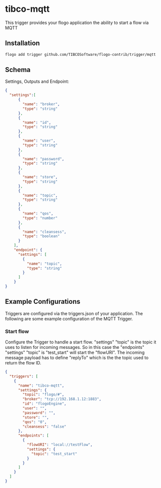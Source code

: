 # tibco-mqtt
This trigger provides your flogo application the ability to start a flow via MQTT


## Installation

```bash
flogo add trigger github.com/TIBCOSoftware/flogo-contrib/trigger/mqtt
```

## Schema
Settings, Outputs and Endpoint:

```json
{
  "settings":[
      {
        "name": "broker",
        "type": "string"
      },
      {
        "name": "id",
        "type": "string"
      },
      {
        "name": "user",
        "type": "string"
      },
      {
        "name": "password",
        "type": "string"
      },
      {
        "name": "store",
        "type": "string"
      },
      {
        "name": "topic",
        "type": "string"
      },
      {
        "name": "qos",
        "type": "number"
      },
      {
        "name": "cleansess",
        "type": "boolean"
      }
    ],
    "endpoint": {
      "settings": [
        {
          "name": "topic",
          "type": "string"
        }
      ]
    }
}
```

## Example Configurations

Triggers are configured via the triggers.json of your application. The following are some example configuration of the MQTT Trigger.

### Start flow
Configure the Trigger to handle a start flow. "settings" "topic" is the topic it uses to listen for incoming messages. So in this case the "endpoints" "settings" "topic" is "test_start" will start the "flowURI". The incoming message payload has to define "replyTo" which is the the topic used to return the flow ID.

```json
{
  "triggers": [
    {
      "name": "tibco-mqtt",
      "settings": {
        "topic": "flogo/#",
        "broker": "tcp://192.168.1.12:1883",
        "id": "flogoEngine",
        "user": "",
        "password": "",
        "store": "",
        "qos": "0",
        "cleansess": "false"
      },
      "endpoints": [
        {
          "flowURI": "local://testFlow",
          "settings": {
            "topic": "test_start"
          }
        }
      ]
    }
  ]
}
```
